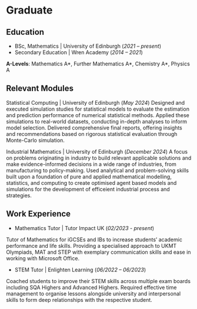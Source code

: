 # Graduate
## Education
- BSc, Mathematics | University of Edinburgh (_2021 – present_)
- Secondary Education | Wren Academy	(_2014 – 2021_) 

**A-Levels**: Mathematics A*, Further Mathematics A*, Chemistry A*, Physics A

## Relevant Modules
Statistical Computing | University of Edinburgh (_May 2024_)
Designed and executed simulation studies for statistical models to evaluate the estimation and prediction performance of numerical statistical methods. Applied these simulations to real-world datasets, conducting in-depth analyses to inform model selection. Delivered comprehensive final reports, offering insights and recommendations based on rigorous statistical evaluation through Monte-Carlo simulation.

Industrial Mathematics | University of Edinburgh (_December 2024_)
A focus on problems originating in industry to build relevant applicable solutions and make evidence-informed decisions in a wide range of industries, from manufacturing to policy-making. Used analytical and problem-solving skills built upon a foundation of pure and applied mathematical modelling, statistics, and computing to create optimised agent based models and simulations for the development of efficeient industrial process and strategies.

## Work Experience
- Mathematics Tutor | Tutor Impact UK (_02/2023 - present_)

Tutor of Mathematics for iGCSEs and IBs to increase students’ academic performance and life skills. Providing a specialised approach to UKMT Olympiads, MAT and STEP with exemplary communication skills and ease in working with Microsoft Office. 

- STEM Tutor | Enlighten Learning	(_06/2022 – 06/2023_)

Coached students to improve their STEM skills across multiple exam boards including SQA Highers and Advanced Highers. Required effective time management to organise lessons alongside university and interpersonal skills to form deep relationships with the respective student.
